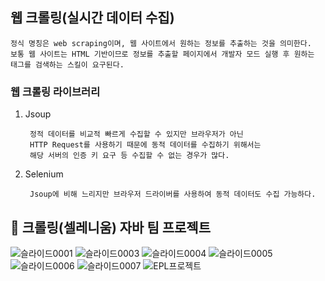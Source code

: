 ## 웹 크롤링(실시간 데이터 수집)


	정식 명칭은 web scraping이며, 웹 사이트에서 원하는 정보를 추출하는 것을 의미한다.
	보통 웹 사이트는 HTML 기반이므로 정보를 추출할 페이지에서 개발자 모드 실행 후 원하는 태그를 검색하는 스킬이 요구된다.


### 웹 크롤링 라이브러리

1. Jsoup
  
		정적 데이터를 비교적 빠르게 수집할 수 있지만 브라우저가 아닌
		HTTP Request를 사용하기 때문에 동적 데이터를 수집하기 위해서는 
		해당 서버의 인증 키 요구 등 수집할 수 없는 경우가 많다.

2. Selenium
  
		Jsoup에 비해 느리지만 브라우저 드라이버를 사용하여 동적 데이터도 수집 가능하다.




## 📌 크롤링(셀레니움) 자바 팀 프로젝트

![슬라이드0001](https://user-images.githubusercontent.com/109491137/210208056-5d29ec6d-d063-4689-a27b-a3db0e1fcba0.jpg)
![슬라이드0003](https://user-images.githubusercontent.com/109491137/210208058-09f97e97-98a1-4afc-88c9-7d54cfc7d99c.jpg)
![슬라이드0004](https://user-images.githubusercontent.com/109491137/210208059-8a2adffc-ec9e-4b7a-bf75-b0dd537b64d5.jpg)
![슬라이드0005](https://user-images.githubusercontent.com/109491137/210208061-1202dcbf-b9d1-4f96-86db-59fe5b3aa4fe.jpg)
![슬라이드0006](https://user-images.githubusercontent.com/109491137/210208064-501ee8c5-0456-4e5a-bee0-10cbaf75c7e5.jpg)
![슬라이드0007](https://user-images.githubusercontent.com/109491137/210208066-f45b0548-49ea-457d-9bf3-5b700aaaf4f6.jpg)
![EPL프로젝트](https://user-images.githubusercontent.com/109491137/210210152-ee88a673-70a4-4bed-ad0e-05dca9a6a88c.jpg)
